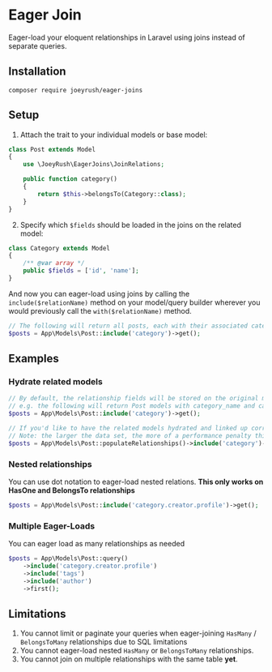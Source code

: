 # Eager Join
Eager-load your eloquent relationships in Laravel using joins instead of separate queries.

## Installation
```
composer require joeyrush/eager-joins
```

## Setup
1. Attach the trait to your individual models or base model:

```php
class Post extends Model
{
    use \JoeyRush\EagerJoins\JoinRelations;

    public function category()
    {
        return $this->belongsTo(Category::class);
    }
}
```

2. Specify which `$fields` should be loaded in the joins on the related model:

```php
class Category extends Model
{
    /** @var array */
    public $fields = ['id', 'name'];
}
```

And now you can eager-load using joins by calling the `include($relationName)` method on your model/query builder wherever you would previously call the `with($relationName)` method.

```php
// The following will return all posts, each with their associated category pre-loaded.
$posts = App\Models\Post::include('category')->get();
```

## Examples

### Hydrate related models
```php
// By default, the relationship fields will be stored on the original model, 
// e.g. the following will return Post models with category_name and category_id stored directly on the model.
$posts = App\Models\Post::include('category')->get();

// If you'd like to have the related models hydrated and linked up correctly, you can call `populateRelationships()`
// Note: the larger the data set, the more of a performance penalty this will incur.
$posts = App\Models\Post::populateRelationships()->include('category')->get();
```

### Nested relationships
You can use dot notation to eager-load nested relations. **This only works on HasOne and BelongsTo relationships**
```php
$posts = App\Models\Post::include('category.creator.profile')->get();
```

### Multiple Eager-Loads
You can eager load as many relationships as needed
```php
$posts = App\Models\Post::query()
	->include('category.creator.profile')
	->include('tags')
	->include('author')
	->first();
```

## Limitations
1. You cannot limit or paginate your queries when eager-joining `HasMany` / `BelongsToMany` relationships due to SQL limitations
2. You cannot eager-load nested `HasMany` or `BelongsToMany` relationships.
2. You cannot join on multiple relationships with the same table **yet**.